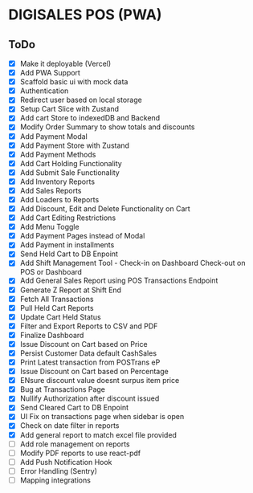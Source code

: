 # DIGISALES POS (PWA)

## ToDo

- [x] Make it deployable (Vercel)
- [x] Add PWA Support
- [x] Scaffold basic ui with mock data
- [x] Authentication
- [x] Redirect user based on local storage
- [x] Setup Cart Slice with Zustand
- [x] Add cart Store to indexedDB and Backend
- [x] Modify Order Summary to show totals and discounts
- [x] Add Payment Modal
- [x] Add Payment Store with Zustand
- [x] Add Payment Methods
- [x] Add Cart Holding Functionality
- [x] Add Submit Sale Functionality
- [x] Add Inventory Reports
- [x] Add Sales Reports
- [x] Add Loaders to Reports
- [x] Add Discount, Edit and Delete Functionality on Cart
- [x] Add Cart Editing Restrictions
- [x] Add Menu Toggle
- [x] Add Payment Pages instead of Modal
- [x] Add Payment in installments
- [x] Send Held Cart to DB Enpoint
- [x] Add Shift Management Tool - Check-in on Dashboard Check-out on POS or Dashboard
- [x] Add General Sales Report using POS Transactions Endpoint
- [x] Generate Z Report at Shift End
- [x] Fetch All Transactions
- [x] Pull Held Cart Reports
- [x] Update Cart Held Status
- [x] Filter and Export Reports to CSV and PDF
- [x] Finalize Dashboard
- [x] Issue Discount on Cart based on Price
- [x] Persist Customer Data default CashSales
- [x] Print Latest transaction from POSTrans eP
- [x] Issue Discount on Cart based on Percentage
- [x] ENsure discount value doesnt surpus item price
- [x] Bug at Transactions Page
- [x] Nullify Authorization after discount issued
- [x] Send Cleared Cart to DB Enpoint
- [x] UI Fix on transactions page when sidebar is open
- [x] Check on date filter in reports
- [x] Add general report to match excel file provided
- [ ] Add role management on reports
- [ ] Modify PDF reports to use react-pdf
- [ ] Add Push Notification Hook
- [ ] Error Handling (Sentry)
- [ ] Mapping integrations

